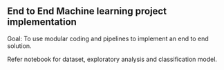 ## End to End Machine learning project implementation

Goal: To use modular coding and pipelines to implement an end to end solution.


Refer notebook for dataset, exploratory analysis and classification model.

